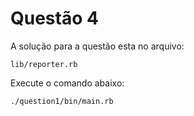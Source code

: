# Questão 4

A solução para a questão esta no arquivo:
```
lib/reporter.rb
```
Execute o comando abaixo:
```
./question1/bin/main.rb
```